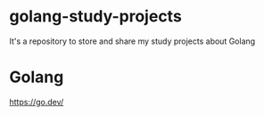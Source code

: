 # golang-study-projects
It's a repository to store and share my study projects about Golang

# Golang
https://go.dev/
